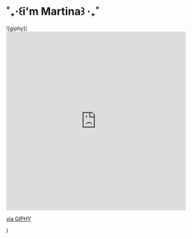 <h1 align = "left"> ˚₊‧꒰i'm Martina꒱ ‧₊˚ </h1>

![giphy](<iframe src="https://giphy.com/embed/clffiicvvmhXrYaAs8" width="480" height="480" frameBorder="0" class="giphy-embed" allowFullScreen></iframe><p><a href="https://giphy.com/gifs/vaporwave-aesthetic-aesthetics-clffiicvvmhXrYaAs8">via GIPHY</a></p>)

<!--
**martigdf/martigdf** is a ✨ _special_ ✨ repository because its `README.md` (this file) appears on your GitHub profile.

Here are some ideas to get you started:

- 🔭 I’m currently working on ...
- 🌱 I’m currently learning ...
- 👯 I’m looking to collaborate on ...
- 🤔 I’m looking for help with ...
- 💬 Ask me about ...
- 📫 How to reach me: ...
- 😄 Pronouns: ...
- ⚡ Fun fact: ...
-->
